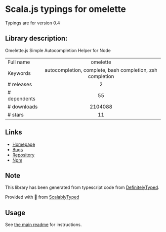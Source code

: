 
# Scala.js typings for omelette

Typings are for version 0.4

## Library description:
Omelette.js Simple Autocompletion Helper for Node

|                    |                 |
| ------------------ | :-------------: |
| Full name          | omelette |
| Keywords           | autocompletion, complete, bash completion, zsh completion |
| # releases         | 2 |
| # dependents       | 55 |
| # downloads        | 2104088 |
| # stars            | 11 |

## Links
- [Homepage](https://github.com/f/omelette)
- [Bugs](https://github.com/f/omelette/issues)
- [Repository](https://github.com/f/omelette)
- [Npm](https://www.npmjs.com/package/omelette)
    


## Note
This library has been generated from typescript code from [DefinitelyTyped](https://definitelytyped.org).

Provided with :purple_heart: from [ScalablyTyped](https://github.com/oyvindberg/ScalablyTyped)

## Usage
See [the main readme](../../readme.md) for instructions.


